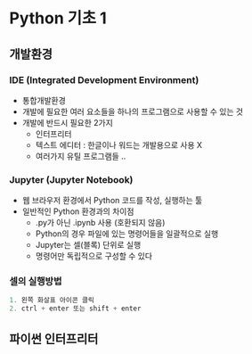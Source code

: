 # Python 기초 1



## 개발환경

### IDE (Integrated Development Environment)

- 통합개발환경
- 개발에 필요한 여러 요소들을 하나의 프로그램으로 사용할 수 있는 것
- 개발에 반드시 필요한 2가지
  - 인터프리터
  - 텍스트 에디터 : 한글이나 워드는 개발용으로 사용 X
  - 여러가지 유틸 프로그램들 ..

### Jupyter (Jupyter Notebook)

- 웹 브라우저 환경에서 Python 코드를 작성, 실행하는 툴
- 일반적인 Python 환경과의 차이점
  - .py가 아닌 .ipynb 사용 (호환되지 않음)
  - Python의 경우 파일에 있는 명령어들을 일괄적으로 실행
  - Jupyter는 셀(블록) 단위로 실행
  - 명령어만 독립적으로 구성할 수 있다

### 셀의 실행방법

```python
1. 왼쪽 화살표 아이콘 클릭
2. ctrl + enter 또는 shift + enter
```



## 파이썬 인터프리터

